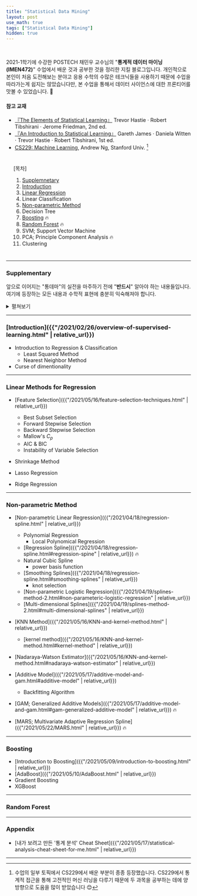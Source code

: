 ```yaml
---
title: "Statistical Data Mining"
layout: post
use_math: true
tags: ["Statistical Data Mining"]
hidden: true
---
```


<br/>

2021-1학기에 수강한 POSTECH 채민우 교수님의 "**통계적 데이터 마이닝(IMEN472)**" 수업에서 배운 것과 공부한 것을 정리한 지킬 블로그입니다. 개인적으로 본인이 처음 도전해보는 분야고 응용 수학의 수많은 테크닉들을 사용하기 때문에 수업을 따라가는게 쉽지는 않았습니다만, 본 수업을 통해서 데이터 사이언스에 대한 프론티어를 맛볼 수 있었습니다. 🤯

#### 참고 교재
- [『The Elements of Statistical Learning』](https://web.stanford.edu/~hastie/ElemStatLearn/) Trevor Hastie · Robert Tibshirani · Jerome Friedman, 2nd ed.
- [『An Introduction to Statistical Learning』](https://www.statlearning.com/) Gareth James · Daniela Witten · Trevor Hastie · Robert Tibshirani, 1st ed.
- [CS229: Machine Learning](http://cs229.stanford.edu/syllabus-autumn2018.html), Andrew Ng, Stanford Univ. [^1]

<div class="math-statement" markdown="1" style="padding: 10px 20px">

[목차]

1. [Supplemnetary](#supplementary)
2. [Introduction](#introduction)
3. [Linear Regression](#linear-methods-for-regression)
4. Linear Classification
5. [Non-parametric Method](#non-parametric-method)
6. Decision Tree
7. [Boosting](#boosting) 🔥
8. [Random Forest](#random-forest) 🔥
9. SVM; Support Vector Machine
10. PCA; Principle Component Analysis 🔥
11. Clustering

</div>

<hr/>

### Supplementary

앞으로 이어지는 "통데마"의 실전을 마주하기 전에 "**반드시**" 알아야 하는 내용들입니다. 여기에 등장하는 모든 내용과 수학적 표현에 충분히 익숙해져야 합니다.

<details markdown="1" class="statement">
<summary>펼쳐보기</summary>

#### Linear Algebra

- [Basic Linear Algebra]({{"/2021/03/07/supp-1-linear-algebra-1.html" | relative_url}})
  - Column space & Row space & Null space
  - Fundamental Theorem of Linear Algebra
- [Eigen value & Eigen vector]({{"/2021/03/08/supp-1-linear-algebra-2.html#eigen-value--eigen-vector" | relative_url}})
- [Vector Calculus & Matrix Calculus]({{"/2021/03/08/supp-1-linear-algebra-2.html#matrix-calculus" | relative_url}})
- [Spectral Decomposition & Singular Value Decomposition]({{"/2021/03/14/supp-1-linear-algebra-3.html" | relative_url}})
- [Nonnegative Definite & Positive Definite Matrix]({{"/2021/03/27/supp-1-linear-algebra-4.html" | relative_url}})
- [Orthogonal Projection]({{"/2021/03/27/supp-1-linear-algebra-4.html#orthogonal-projection" | relative_url}})

#### Multivariate Normal Distribution

#### Conditional Expectation

</details>

<hr/>

### [Introduction]({{"/2021/02/26/overview-of-supervised-learning.html" | relative_url}})

- Introduction to Regression & Classification
  - Least Squared Method
  - Nearest Neighbor Method
- Curse of dimentionality

<hr/>

### Linear Methods for Regression

- [Feature Selection]({{"/2021/05/16/feature-selection-techniques.html" | relative_url}})
  - Best Subset Selection
  - Forward Stepwise Selection
  - Backward Stepwise Selection
  - Mallow's $C_p$
  - AIC & BIC
  - Instability of Variable Selection

- Shrinkage Method

- Lasso Regression
- Ridge Regression

<hr/>

### Non-parametric Method

- [Non-parametric Linear Regression]({{"/2021/04/18/regression-spline.html" | relative_url}})
  - Polynomial Regression
    - Local Polynomical Regression
  - [Regression Spline]({{"/2021/04/18/regression-spline.html#regression-spine" | relative_url}}) 🔥
  - Natural Cubic Spline
    - power basis function
  - [Smoothing Splines]({{"/2021/04/18/regression-spline.html#smoothing-splines" | relative_url}})
    - knot selection
  - [Non-parametric Logistic Regression]({{"/2021/04/19/splines-method-2.html#non-parameteric-logistic-regression" | relative_url}})
  - [Multi-dimensional Splines]({{"/2021/04/19/splines-method-2.html#multi-dimensional-splines" | relative_url}})

- [KNN Method]({{"/2021/05/16/KNN-and-kernel-method.html" | relative_url}})
  - [kernel method]({{"/2021/05/16/KNN-and-kernel-method.html#kernel-method" | relative_url}})
- [Nadaraya-Watson Estimator]({{"/2021/05/16/KNN-and-kernel-method.html#nadaraya-watson-estimator" | relative_url}})

- [Additive Model]({{"/2021/05/17/additive-model-and-gam.html#additive-model" | relative_url}})
  - Backfitting Algorithm
- [GAM; Generalized Additive Models]({{"/2021/05/17/additive-model-and-gam.html#gam-generalized-additive-model" | relative_url}}) 🔥
- [MARS; Multivariate Adaptive Regression Spline]({{"/2021/05/22/MARS.html" | relative_url}}) 🔥


<hr/>

### Boosting

- [Introduction to Boosting]({{"/2021/05/09/introduction-to-boosting.html" | relative_url}})
- [AdaBoost]({{"/2021/05/10/AdaBoost.html" | relative_url}})
- Gradient Boosting
- XGBoost

<hr/>

### Random Forest

<hr/>

### Appendix

- [내가 보려고 만든 '통계 분석' Cheat Sheet]({{"/2021/05/17/statistical-analysis-cheat-sheet-for-me.html" | relative_url}})



<hr/>

[^1]: 수업의 일부 토픽에서 CS229에서 배운 부분이 종종 등장했습니다. CS229에서 통계적 접근을 통해 고전적인 머신 러닝을 다루기 때문에 두 과목을 공부하는 데에 양방향으로 도움을 많이 받았습니다 😊


